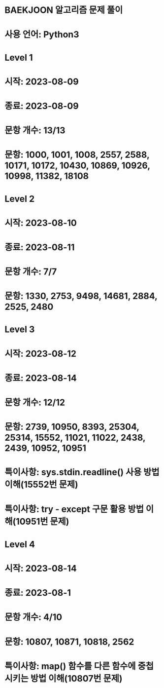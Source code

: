 # BAEKJOON 알고리즘 문제 풀이
# 사용 언어: Python3

# Level 1
# 시작: 2023-08-09
# 종료: 2023-08-09
# 문항 개수: 13/13
# 문항: 1000, 1001, 1008, 2557, 2588, 10171, 10172, 10430, 10869, 10926, 10998, 11382, 18108


# Level 2
# 시작: 2023-08-10
# 종료: 2023-08-11
# 문항 개수: 7/7
# 문항: 1330, 2753, 9498, 14681, 2884, 2525, 2480


# Level 3
# 시작: 2023-08-12
# 종료: 2023-08-14
# 문항 개수: 12/12
# 문항: 2739, 10950, 8393, 25304, 25314, 15552, 11021, 11022, 2438, 2439, 10952, 10951
# 특이사항: sys.stdin.readline() 사용 방법 이해(15552번 문제)
# 특이사항: try - except 구문 활용 방법 이해(10951번 문제)


# Level 4
# 시작: 2023-08-14
# 종료: 2023-08-1
# 문항 개수: 4/10
# 문항: 10807, 10871, 10818, 2562
# 특이사항: map() 함수를 다른 함수에 중첩시키는 방법 이해(10807번 문제)